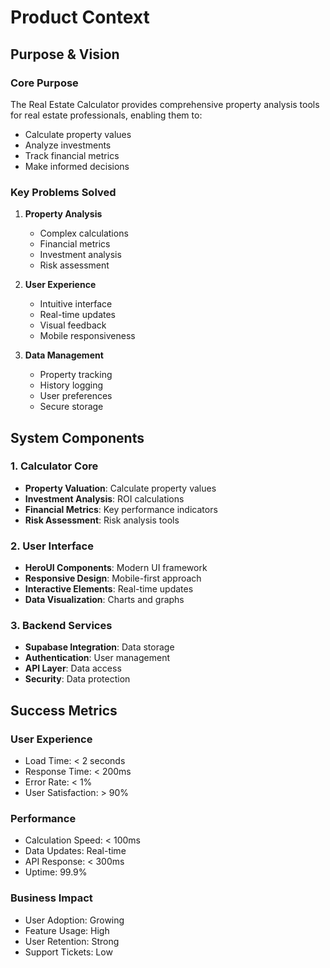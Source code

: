 # Product Context

## Purpose & Vision

### Core Purpose
The Real Estate Calculator provides comprehensive property analysis tools for real estate professionals, enabling them to:
- Calculate property values
- Analyze investments
- Track financial metrics
- Make informed decisions

### Key Problems Solved
1. **Property Analysis**
   - Complex calculations
   - Financial metrics
   - Investment analysis
   - Risk assessment

2. **User Experience**
   - Intuitive interface
   - Real-time updates
   - Visual feedback
   - Mobile responsiveness

3. **Data Management**
   - Property tracking
   - History logging
   - User preferences
   - Secure storage

## System Components

### 1. Calculator Core
- **Property Valuation**: Calculate property values
- **Investment Analysis**: ROI calculations
- **Financial Metrics**: Key performance indicators
- **Risk Assessment**: Risk analysis tools

### 2. User Interface
- **HeroUI Components**: Modern UI framework
- **Responsive Design**: Mobile-first approach
- **Interactive Elements**: Real-time updates
- **Data Visualization**: Charts and graphs

### 3. Backend Services
- **Supabase Integration**: Data storage
- **Authentication**: User management
- **API Layer**: Data access
- **Security**: Data protection

## Success Metrics

### User Experience
- Load Time: < 2 seconds
- Response Time: < 200ms
- Error Rate: < 1%
- User Satisfaction: > 90%

### Performance
- Calculation Speed: < 100ms
- Data Updates: Real-time
- API Response: < 300ms
- Uptime: 99.9%

### Business Impact
- User Adoption: Growing
- Feature Usage: High
- User Retention: Strong
- Support Tickets: Low